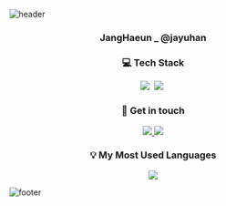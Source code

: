 ![header](https://capsule-render.vercel.app/api?type=waving&color=B5C7D3&height=180&section=header&text=JangHaeun&fontAlignY=35&fontSize=50&fontColor=F2D6AE&animation=twinkling)

<h3 align="center"> JangHaeun _ @jayuhan </h3>
<h3 align="center"> 💻 Tech Stack </h3>

<p align="center">
  <img src="https://img.shields.io/badge/Python-3776AB?style=flat-square&logo=Python&logoColor=white"/></a>&nbsp 
  <img src="https://img.shields.io/badge/MariaDB-003545?style=flat-square&logo=MariaDB&logoColor=white"/></a>&nbsp 
</p>

<h3 align="center"> 📩 Get in touch </h3>
<p align="center">
  <a href="https://instagram.com/jayuvvith" target="_blank"><img src="https://img.shields.io/badge/Instagram-E4405F?style=flat-square&logo=Instagram&logoColor=white"/>
  </a> <a href="mailto: jhaeun127@gmail.com" target="_blank"><img src="https://img.shields.io/badge/Gmail-EA4335?style=flat-square&logo=Gmail&logoColor=white"/></a>
 </p>


<h3 align="center"> 💡 My Most Used Languages </h3>

<p align="center">
  <a href="https://github.com/jayuhan">
    <img align="center" src="https://github-readme-stats.vercel.app/api/top-langs/?username=jayuhan&layout=compact&theme=nord&hide_title=true&hide_border=true" />
  </a>
</p>

<!--
**jayuhan/jayuhan** is a ✨ _special_ ✨ repository because its `README.md` (this file) appears on your GitHub profile.

Here are some ideas to get you started:

- 🔭 I’m currently working on ...
- 🌱 I’m currently learning ...
- 👯 I’m looking to collaborate on ...
- 🤔 I’m looking for help with ...
- 💬 Ask me about ...
- 📫 How to reach me: ...
- 😄 Pronouns: ...
- ⚡ Fun fact: ...
-->
![footer](https://capsule-render.vercel.app/api?type=waving&color=F5B895&height=180&section=footer)
